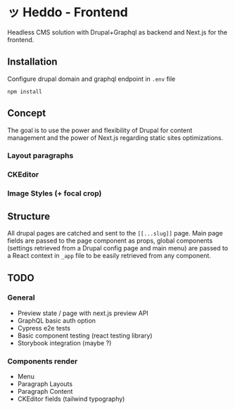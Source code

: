 # ッ Heddo - Frontend

Headless CMS solution with Drupal+Graphql as backend and Next.js for the frontend.

## Installation

Configure drupal domain and graphql endpoint in `.env` file

```
npm install
```

## Concept

The goal is to use the power and flexibility of Drupal for content management and the power of Next.js regarding static sites optimizations.

### Layout paragraphs

### CKEditor

### Image Styles (+ focal crop)

## Structure

All drupal pages are catched and sent to the `[[...slug]]` page.
Main page fields are passed to the page component as props, global components (settings retrieved from a Drupal config page and main menu) are passed to a React context in `_app` file to be easily retrieved from any component.

## TODO

### General

- Preview state / page with next.js preview API
- GraphQL basic auth option
- Cypress e2e tests
- Basic component testing (react testing library)
- Storybook integration (maybe ?)

### Components render

- Menu
- Paragraph Layouts
- Paragraph Content
- CKEditor fields (tailwind typography)
